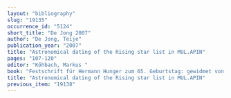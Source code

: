 ```yaml
---
layout: "bibliography"
slug: "19135"
occurrence_id: "5124"
short_title: "De Jong 2007"
author: "De Jong, Teije"
publication_year: "2007"
title: "Astronomical dating of the Rising star list in MUL.APIN"
pages: "107-120"
editor: "Köhbach, Markus "
book: "Festschrift für Hermann Hunger zum 65. Geburtstag: gewidmet von seinen Freunden, Kollegen und Schülern, WZKM 97 (Wien)"
title: "Astronomical dating of the Rising star list in MUL.APIN"
previous_item: "19138"
---
```

